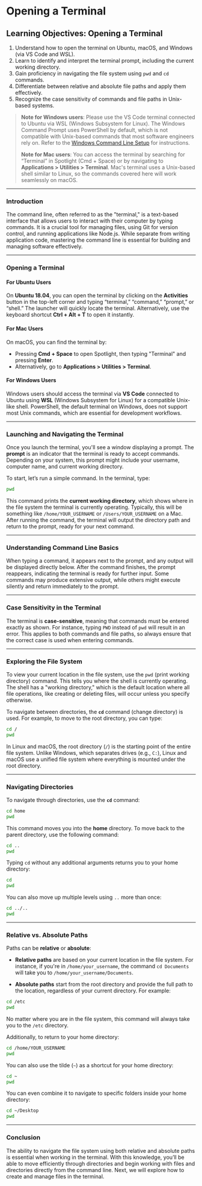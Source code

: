 # **Opening a Terminal**

## **Learning Objectives: Opening a Terminal**
1. Understand how to open the terminal on Ubuntu, macOS, and Windows (via VS Code and WSL).  
2. Learn to identify and interpret the terminal prompt, including the current working directory.  
3. Gain proficiency in navigating the file system using `pwd` and `cd` commands.  
4. Differentiate between relative and absolute file paths and apply them effectively.  
5. Recognize the case sensitivity of commands and file paths in Unix-based systems.  

> **Note for Windows users**: Please use the VS Code terminal connected to Ubuntu via WSL (Windows Subsystem for Linux). The Windows Command Prompt uses PowerShell by default, which is not compatible with Unix-based commands that most software engineers rely on. Refer to the [Windows Command Line Setup](../logistics/required-software.md#install-and-setup-windows-subsystem-for-linux-wsl) for instructions.
>
> **Note for Mac users**: You can access the terminal by searching for “Terminal” in Spotlight (Cmd + Space) or by navigating to **Applications > Utilities > Terminal**. Mac's terminal uses a Unix-based shell similar to Linux, so the commands covered here will work seamlessly on macOS.

---

### **Introduction**

The command line, often referred to as the "terminal," is a text-based interface that allows users to interact with their computer by typing commands. It is a crucial tool for managing files, using Git for version control, and running applications like Node.js. While separate from writing application code, mastering the command line is essential for building and managing software effectively.

---

### **Opening a Terminal**

#### **For Ubuntu Users**  
On **Ubuntu 18.04**, you can open the terminal by clicking on the **Activities** button in the top-left corner and typing “terminal,” “command,” “prompt,” or “shell.” The launcher will quickly locate the terminal. Alternatively, use the keyboard shortcut **Ctrl + Alt + T** to open it instantly.

#### **For Mac Users**  
On macOS, you can find the terminal by:
- Pressing **Cmd + Space** to open Spotlight, then typing "Terminal" and pressing **Enter**.
- Alternatively, go to **Applications > Utilities > Terminal**.

#### **For Windows Users**  
Windows users should access the terminal via **VS Code** connected to Ubuntu using **WSL** (Windows Subsystem for Linux) for a compatible Unix-like shell. PowerShell, the default terminal on Windows, does not support most Unix commands, which are essential for development workflows.

---

### **Launching and Navigating the Terminal**

Once you launch the terminal, you'll see a window displaying a prompt. The **prompt** is an indicator that the terminal is ready to accept commands. Depending on your system, this prompt might include your username, computer name, and current working directory.

To start, let’s run a simple command. In the terminal, type:

```bash
pwd
```

This command prints the **current working directory**, which shows where in the file system the terminal is currently operating. Typically, this will be something like `/home/YOUR_USERNAME` or `/Users/YOUR_USERNAME` on a Mac. After running the command, the terminal will output the directory path and return to the prompt, ready for your next command.

---

### **Understanding Command Line Basics**

When typing a command, it appears next to the prompt, and any output will be displayed directly below. After the command finishes, the prompt reappears, indicating the terminal is ready for further input. Some commands may produce extensive output, while others might execute silently and return immediately to the prompt.

---

### **Case Sensitivity in the Terminal**

The terminal is **case-sensitive**, meaning that commands must be entered exactly as shown. For instance, typing `PWD` instead of `pwd` will result in an error. This applies to both commands and file paths, so always ensure that the correct case is used when entering commands.

---

### **Exploring the File System**

To view your current location in the file system, use the `pwd` (print working directory) command. This tells you where the shell is currently operating. The shell has a "working directory," which is the default location where all file operations, like creating or deleting files, will occur unless you specify otherwise.

To navigate between directories, the **`cd`** command (change directory) is used. For example, to move to the root directory, you can type:

```bash
cd /
pwd
```

In Linux and macOS, the root directory (`/`) is the starting point of the entire file system. Unlike Windows, which separates drives (e.g., `C:`), Linux and macOS use a unified file system where everything is mounted under the root directory.

---

### **Navigating Directories**

To navigate through directories, use the **`cd`** command:

```bash
cd home
pwd
```

This command moves you into the **home** directory. To move back to the parent directory, use the following command:

```bash
cd ..
pwd
```

Typing `cd` without any additional arguments returns you to your home directory:

```bash
cd
pwd
```

You can also move up multiple levels using `..` more than once:

```bash
cd ../..
pwd
```

---

### **Relative vs. Absolute Paths**

Paths can be **relative** or **absolute**:

- **Relative paths** are based on your current location in the file system. For instance, if you're in `/home/your_username`, the command `cd Documents` will take you to `/home/your_username/Documents`.
  
- **Absolute paths** start from the root directory and provide the full path to the location, regardless of your current directory. For example:

```bash
cd /etc
pwd
```

No matter where you are in the file system, this command will always take you to the `/etc` directory.

Additionally, to return to your home directory:

```bash
cd /home/YOUR_USERNAME
pwd
```

You can also use the tilde (`~`) as a shortcut for your home directory:

```bash
cd ~
pwd
```

You can even combine it to navigate to specific folders inside your home directory:

```bash
cd ~/Desktop
pwd
```

---

### **Conclusion**

The ability to navigate the file system using both relative and absolute paths is essential when working in the terminal. With this knowledge, you’ll be able to move efficiently through directories and begin working with files and directories directly from the command line. Next, we will explore how to create and manage files in the terminal.